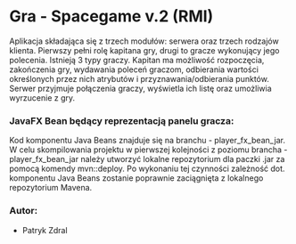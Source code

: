 # Gra - Spacegame v.2 (RMI)

Aplikacja składająca się z trzech modułów: serwera oraz trzech rodzajów klienta. Pierwszy pełni rolę kapitana gry, drugi
to gracze wykonujący jego polecenia. Istnieją 3 typy graczy. Kapitan ma możliwość rozpoczęcia, zakończenia gry, wydawania 
poleceń graczom, odbierania wartości określonych przez nich atrybutów i przyznawania/odbierania punktów.
Serwer przyjmuje połączenia graczy, wyświetla ich listę oraz umożliwia wyrzucenie z gry.

### JavaFX Bean będący reprezentacją panelu gracza:

Kod komponentu Java Beans znajduje się na branchu - player_fx_bean_jar.
W celu skompilowania projektu w pierwszej kolejności z poziomu brancha - player_fx_bean_jar należy utworzyć
lokalne repozytorium dla paczki .jar za pomocą komendy mvn::deploy. Po wykonaniu tej czynności zależność dot. komponentu
Java Beans zostanie poprawnie zaciągnięta z lokalnego repozytorium Mavena.

### Autor:

- Patryk Zdral <br />
